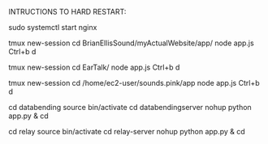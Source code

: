 INTRUCTIONS TO HARD RESTART: 



sudo systemctl start nginx



tmux new-session
cd BrianEllisSound/myActualWebsite/app/
node app.js
Ctrl+b d


tmux new-session
cd EarTalk/
node app.js
Ctrl+b d


tmux new-session
cd /home/ec2-user/sounds.pink/app
node app.js
Ctrl+b d



cd databending
source bin/activate
cd databendingserver
nohup python app.py &
cd 


cd relay
source bin/activate
cd relay-server
nohup python app.py &
cd 




